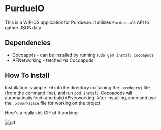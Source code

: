 # PurdueIO

This is a WIP iOS application for Purdue.io. It utilizes `Purdue.io`'s API to gather JSON data.


## Dependencies

- Cocoapods - can be installed by running `sudo gem install cocoapods`
- AFNetworking - fetched via Cocoapods

## How To Install

Installation is simple. `cd` into the directory containing the `.xcodeproj` file (from the command line), and run `pod install`. Cocoapods will automatically fetch and build AFNetworking. After installing, open and use the `.xcworkspace` file for working on the project.

Here's a really shit GIF of it working:

![gif](http://i.imgur.com/vhs4E18.gif)